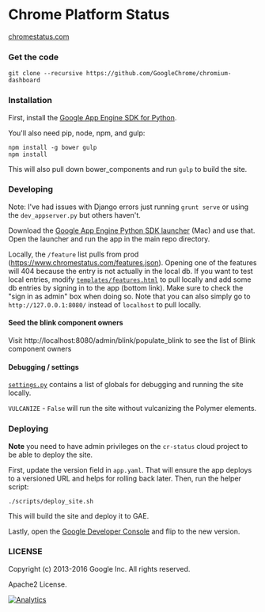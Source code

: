 Chrome Platform Status
==================

[chromestatus.com](http://chromestatus.com/)

### Get the code

    git clone --recursive https://github.com/GoogleChrome/chromium-dashboard

### Installation

First, install the [Google App Engine SDK for Python](https://developers.google.com/appengine/downloads#Google_App_Engine_SDK_for_Python).

You'll also need pip, node, npm, and gulp:

    npm install -g bower gulp
    npm install

This will also pull down bower_components and run `gulp` to build the site.

### Developing

Note: I've had issues with Django errors just running `grunt serve` or using the `dev_appserver.py` but others haven't.

Download the [Google App Engine Python SDK launcher](https://cloud.google.com/appengine/downloads) (Mac) and use that. Open the launcher and run the app in the main repo directory.

Locally, the `/feature` list pulls from prod (https://www.chromestatus.com/features.json). Opening one of the features will 404 because the entry is not actually in the local db. If you want to test local entries, modify [`templates/features.html`](https://github.com/GoogleChrome/chromium-dashboard/blob/0b3e3eb444f1e6b6751140f9524a2f60cdc2ca5d/templates/features.html#L181-L182) to pull locally and add some db entries by signing in to the app (bottom link). Make sure to check the "sign in as admin" box when doing so. Note that you can also simply go to `http://127.0.0.1:8080/` instead of `localhost` to pull locally.

#### Seed the blink component owners

Visit http://localhost:8080/admin/blink/populate_blink to see the list of Blink component owners

#### Debugging / settings

[`settings.py`](https://github.com/GoogleChrome/chromium-dashboard/blob/master/settings.py) contains a list
of globals for debugging and running the site locally.

`VULCANIZE` - `False` will run the site without vulcanizing the Polymer elements.

### Deploying

**Note** you need to have admin privileges on the `cr-status` cloud project to be
able to deploy the site.

First, update the version field in `app.yaml`. That will ensure the app deploys
to a versioned URL and helps for rolling back later. Then, run the helper script:

    ./scripts/deploy_site.sh

This will build the site and deploy it to GAE.

Lastly, open the [Google Developer Console](https://console.cloud.google.com/appengine/versions?project=cr-status&organizationId=433637338589&moduleId=default) and flip
to the new version.

### LICENSE

Copyright (c) 2013-2016 Google Inc. All rights reserved.

Apache2 License.


[![Analytics](https://ga-beacon.appspot.com/UA-39048143-2/GoogleChrome/chromium-dashboard/README)](https://github.com/igrigorik/ga-beacon)
